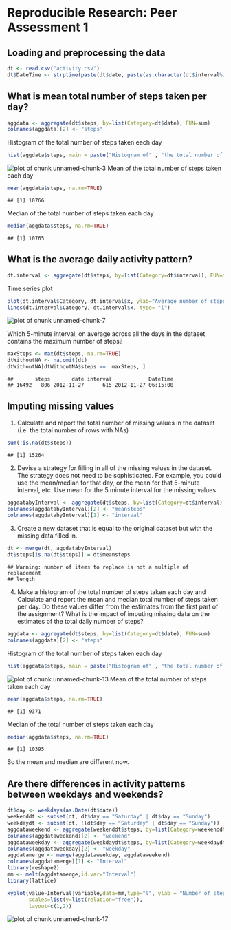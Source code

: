 # Reproducible Research: Peer Assessment 1


## Loading and preprocessing the data

```r
dt <- read.csv("activity.csv")
dt$DateTime <- strptime(paste(dt$date, paste(as.character(dt$interval%/%100), as.character(dt$interval%%100), sep=":"), sep=" "), "%Y-%m-%d %H:%M") 
```

## What is mean total number of steps taken per day?

```r
aggdata <- aggregate(dt$steps, by=list(Category=dt$date), FUN=sum)
colnames(aggdata)[2] <- "steps"
```

Histogram of the total number of steps taken each day

```r
hist(aggdata$steps, main = paste("Histogram of" , "the total number of steps taken each day"), xlab = "total number of steps taken each day")
```

![plot of chunk unnamed-chunk-3](figure/unnamed-chunk-3.png) 
Mean of the total number of steps taken each day

```r
mean(aggdata$steps, na.rm=TRUE)
```

```
## [1] 10766
```
Median of the total number of steps taken each day

```r
median(aggdata$steps, na.rm=TRUE)
```

```
## [1] 10765
```


## What is the average daily activity pattern?

```r
dt.interval <- aggregate(dt$steps, by=list(Category=dt$interval), FUN=mean, na.rm=TRUE)
```
Time series plot

```r
plot(dt.interval$Category, dt.interval$x, ylab="Average number of steps taken", xlab="5-minute interval", type="n")
lines(dt.interval$Category, dt.interval$x, type= "l")
```

![plot of chunk unnamed-chunk-7](figure/unnamed-chunk-7.png) 

Which 5-minute interval, on average across all the days in the dataset, contains the maximum number of steps?

```r
maxSteps <- max(dt$steps, na.rm=TRUE)
dtWithoutNA <- na.omit(dt)
dtWithoutNA[dtWithoutNA$steps ==  maxSteps, ]
```

```
##       steps       date interval            DateTime
## 16492   806 2012-11-27      615 2012-11-27 06:15:00
```


## Imputing missing values
1) Calculate and report the total number of missing values in the dataset (i.e. the total number of rows with NAs)

```r
sum(!is.na(dt$steps)) 
```

```
## [1] 15264
```

2) Devise a strategy for filling in all of the missing values in the dataset. The strategy does not need to be sophisticated. For example, you could use the mean/median for that day, or the mean for that 5-minute interval, etc.
Use mean for the 5 minute interval for the missing values. 

```r
aggdatabyInterval <- aggregate(dt$steps, by=list(Category=dt$interval), FUN=mean, na.rm=TRUE)
colnames(aggdatabyInterval)[2] <- "meansteps"
colnames(aggdatabyInterval)[1] <- "interval"
```
3) Create a new dataset that is equal to the original dataset but with the missing data filled in.

```r
dt <- merge(dt, aggdatabyInterval)
dt$steps[is.na(dt$steps)] = dt$meansteps
```

```
## Warning: number of items to replace is not a multiple of replacement
## length
```
4) Make a histogram of the total number of steps taken each day and Calculate and report the mean and median total number of steps taken per day. Do these values differ from the estimates from the first part of the assignment? What is the impact of imputing missing data on the estimates of the total daily number of steps?

```r
aggdata <- aggregate(dt$steps, by=list(Category=dt$date), FUN=sum)
colnames(aggdata)[2] <- "steps"
```
Histogram of the total number of steps taken each day

```r
hist(aggdata$steps, main = paste("Histogram of" , "the total number of steps taken each day"), xlab = "total number of steps taken each day")
```

![plot of chunk unnamed-chunk-13](figure/unnamed-chunk-13.png) 
Mean of the total number of steps taken each day

```r
mean(aggdata$steps, na.rm=TRUE)
```

```
## [1] 9371
```
Median of the total number of steps taken each day

```r
median(aggdata$steps, na.rm=TRUE)
```

```
## [1] 10395
```
So the mean and median are different now.


## Are there differences in activity patterns between weekdays and weekends?

```r
dt$day <- weekdays(as.Date(dt$date))
weekenddt <- subset(dt, dt$day == "Saturday" | dt$day == "Sunday")
weekdaydt <- subset(dt, !(dt$day == "Saturday" | dt$day == "Sunday"))
aggdataweekend <- aggregate(weekenddt$steps, by=list(Category=weekenddt$interval), FUN=mean, na.rm=TRUE)
colnames(aggdataweekend)[2] <- "weekend"
aggdataweekday <- aggregate(weekdaydt$steps, by=list(Category=weekdaydt$interval), FUN=mean, na.rm=TRUE)
colnames(aggdataweekday)[2] <- "weekday"
aggdatamerge <- merge(aggdataweekday, aggdataweekend)
colnames(aggdatamerge)[1] <- "Interval"
library(reshape2)
mm <- melt(aggdatamerge,id.var="Interval")
library(lattice)
```


```r
xyplot(value~Interval|variable,data=mm,type="l", ylab = "Number of steps", 
       scales=list(y=list(relation="free")),
       layout=c(1,2))
```

![plot of chunk unnamed-chunk-17](figure/unnamed-chunk-17.png) 

